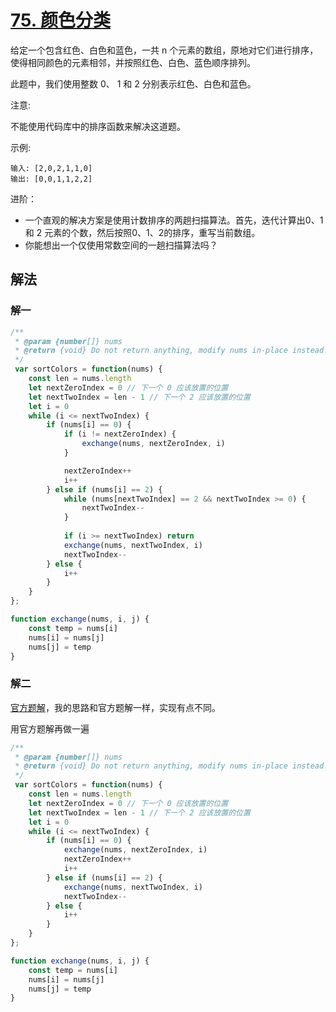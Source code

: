 # [75. 颜色分类](https://leetcode-cn.com/problems/sort-colors/)
给定一个包含红色、白色和蓝色，一共 n 个元素的数组，原地对它们进行排序，使得相同颜色的元素相邻，并按照红色、白色、蓝色顺序排列。

此题中，我们使用整数 0、 1 和 2 分别表示红色、白色和蓝色。

注意:

不能使用代码库中的排序函数来解决这道题。

示例:
```
输入: [2,0,2,1,1,0]
输出: [0,0,1,1,2,2]
```
进阶：

* 一个直观的解决方案是使用计数排序的两趟扫描算法。首先，迭代计算出0、1 和 2 元素的个数，然后按照0、1、2的排序，重写当前数组。
* 你能想出一个仅使用常数空间的一趟扫描算法吗？
## 解法
### 解一
```js
/**
 * @param {number[]} nums
 * @return {void} Do not return anything, modify nums in-place instead.
 */
 var sortColors = function(nums) {
    const len = nums.length
    let nextZeroIndex = 0 // 下一个 0 应该放置的位置
    let nextTwoIndex = len - 1 // 下一个 2 应该放置的位置
    let i = 0
    while (i <= nextTwoIndex) {
        if (nums[i] == 0) {
            if (i != nextZeroIndex) {
                exchange(nums, nextZeroIndex, i)
            }

            nextZeroIndex++
            i++
        } else if (nums[i] == 2) {
            while (nums[nextTwoIndex] == 2 && nextTwoIndex >= 0) {
                nextTwoIndex--
            }
            
            if (i >= nextTwoIndex) return
            exchange(nums, nextTwoIndex, i)
            nextTwoIndex--
        } else {
            i++
        }
    }
};

function exchange(nums, i, j) {
    const temp = nums[i]
    nums[i] = nums[j]
    nums[j] = temp
}
```
### 解二
[官方题解](https://leetcode-cn.com/problems/sort-colors/solution/yan-se-fen-lei-by-leetcode/)，我的思路和官方题解一样，实现有点不同。

用官方题解再做一遍
```js
/**
 * @param {number[]} nums
 * @return {void} Do not return anything, modify nums in-place instead.
 */
 var sortColors = function(nums) {
    const len = nums.length
    let nextZeroIndex = 0 // 下一个 0 应该放置的位置
    let nextTwoIndex = len - 1 // 下一个 2 应该放置的位置
    let i = 0
    while (i <= nextTwoIndex) {
        if (nums[i] == 0) {
            exchange(nums, nextZeroIndex, i)
            nextZeroIndex++
            i++
        } else if (nums[i] == 2) {
            exchange(nums, nextTwoIndex, i)
            nextTwoIndex--
        } else {
            i++
        }
    }
};

function exchange(nums, i, j) {
    const temp = nums[i]
    nums[i] = nums[j]
    nums[j] = temp
}
```
